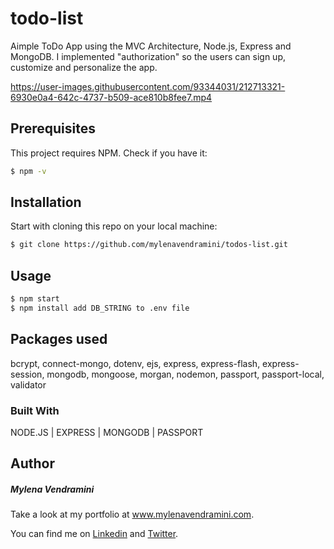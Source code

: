 # todo-list

Aimple ToDo App using the MVC Architecture, Node.js, Express and MongoDB. I implemented "authorization" so the users can sign up, customize and personalize the app.

https://user-images.githubusercontent.com/93344031/212713321-6930e0a4-642c-4737-b509-ace810b8fee7.mp4

## Prerequisites

This project requires NPM. Check if you have it:

```bash
$ npm -v
```

## Installation

Start with cloning this repo on your local machine:

```bash
$ git clone https://github.com/mylenavendramini/todos-list.git
```

## Usage

```bash
$ npm start
$ npm install add DB_STRING to .env file
```

## Packages used

bcrypt, connect-mongo, dotenv, ejs, express, express-flash, express-session, mongodb, mongoose, morgan, nodemon, passport, passport-local, validator

### Built With

NODE.JS | EXPRESS | MONGODB | PASSPORT

## Author

##### Mylena Vendramini

Take a look at my portfolio at www.mylenavendramini.com.

You can find me on [Linkedin](https://www.linkedin.com/in/mylenavendramini/) and [Twitter](https://twitter.com/mmvendramini).
